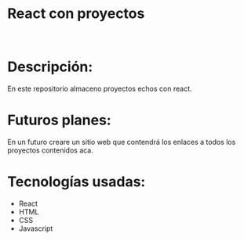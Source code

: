 <h1>React con proyectos</h1></br>

# Descripción:

<p> En este repositorio almaceno proyectos echos con react.</p>

# Futuros planes:
En un futuro creare un sitio web que contendrá los enlaces a todos los proyectos contenidos aca.

# Tecnologías usadas:
- React
- HTML
- CSS
- Javascript

